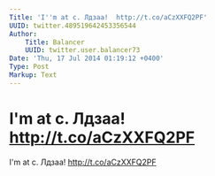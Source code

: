 ```yaml
---
Title: 'I''m at с. Лдзаа!  http://t.co/aCzXXFQ2PF'
UUID: twitter.489519642453356544
Author:
    Title: Balancer
    UUID: twitter.user.balancer73
Date: 'Thu, 17 Jul 2014 01:19:12 +0400'
Type: Post
Markup: Text
---
```


# I'm at с. Лдзаа!  http://t.co/aCzXXFQ2PF

I'm at с. Лдзаа!  http://t.co/aCzXXFQ2PF
